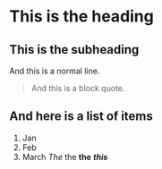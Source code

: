 # This is the heading
## This is the subheading
And this is a normal line.
> And this is a block quote.
## And here is a list of items
1. Jan
1. Feb
1. March
*The* the **the** ***this***
